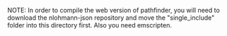 NOTE: In order to compile the web version of pathfinder, you will need to download the nlohmann-json repository and move the "single_include" folder into this directory first. Also you need emscripten.
